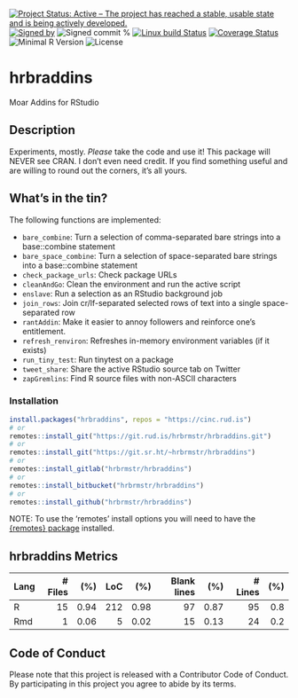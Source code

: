 
[![Project Status: Active – The project has reached a stable, usable
state and is being actively
developed.](https://www.repostatus.org/badges/latest/active.svg)](https://www.repostatus.org/#active)
[![Signed
by](https://img.shields.io/badge/Keybase-Verified-brightgreen.svg)](https://keybase.io/hrbrmstr)
![Signed commit
%](https://img.shields.io/badge/Signed_Commits-100%25-lightgrey.svg)
[![Linux build
Status](https://travis-ci.org/hrbrmstr/hrbraddins.svg?branch=master)](https://travis-ci.org/hrbrmstr/hrbraddins)
[![Coverage
Status](https://codecov.io/gh/hrbrmstr/hrbraddins/branch/master/graph/badge.svg)](https://codecov.io/gh/hrbrmstr/hrbraddins)
![Minimal R
Version](https://img.shields.io/badge/R%3E%3D-3.2.0-blue.svg)
![License](https://img.shields.io/badge/License-MIT-blue.svg)

# hrbraddins

Moar Addins for RStudio

## Description

Experiments, mostly. *Please* take the code and use it\! This package
will NEVER see CRAN. I don’t even need credit. If you find something
useful and are willing to round out the corners, it’s all yours.

## What’s in the tin?

The following functions are implemented:

  - `bare_combine`: Turn a selection of comma-separated bare strings
    into a base::combine statement
  - `bare_space_combine`: Turn a selection of space-separated bare
    strings into a base::combine statement
  - `check_package_urls`: Check package URLs
  - `cleanAndGo`: Clean the environment and run the active script
  - `enslave`: Run a selection as an RStudio background job
  - `join_rows`: Join cr/lf-separated selected rows of text into a
    single space-separated row
  - `rantAddin`: Make it easier to annoy followers and reinforce one’s
    entitlement.
  - `refresh_renviron`: Refreshes in-memory environment variables (if it
    exists)
  - `run_tiny_test`: Run tinytest on a package
  - `tweet_share`: Share the active RStudio source tab on Twitter
  - `zapGremlins`: Find R source files with non-ASCII characters

### Installation

``` r
install.packages("hrbraddins", repos = "https://cinc.rud.is")
# or
remotes::install_git("https://git.rud.is/hrbrmstr/hrbraddins.git")
# or
remotes::install_git("https://git.sr.ht/~hrbrmstr/hrbraddins")
# or
remotes::install_gitlab("hrbrmstr/hrbraddins")
# or
remotes::install_bitbucket("hrbrmstr/hrbraddins")
# or
remotes::install_github("hrbrmstr/hrbraddins")
```

NOTE: To use the ‘remotes’ install options you will need to have the
[{remotes} package](https://github.com/r-lib/remotes) installed.

## hrbraddins Metrics

| Lang | \# Files |  (%) | LoC |  (%) | Blank lines |  (%) | \# Lines | (%) |
| :--- | -------: | ---: | --: | ---: | ----------: | ---: | -------: | --: |
| R    |       15 | 0.94 | 212 | 0.98 |          97 | 0.87 |       95 | 0.8 |
| Rmd  |        1 | 0.06 |   5 | 0.02 |          15 | 0.13 |       24 | 0.2 |

## Code of Conduct

Please note that this project is released with a Contributor Code of
Conduct. By participating in this project you agree to abide by its
terms.
